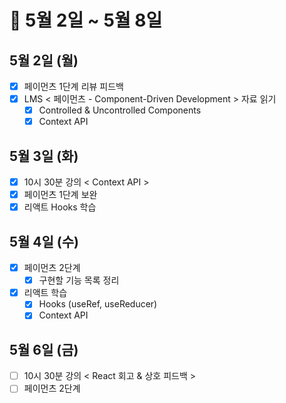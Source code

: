 # 🐯 5월 2일 ~ 5월 8일

## 5월 2일 (월)

- [x] 페이먼츠 1단계 리뷰 피드백
- [x] LMS < 페이먼츠 - Component-Driven Development > 자료 읽기
  - [x] Controlled & Uncontrolled Components
  - [x] Context API

## 5월 3일 (화)

- [x] 10시 30분 강의 < Context API >
- [x] 페이먼츠 1단계 보완
- [x] 리액트 Hooks 학습

## 5월 4일 (수)

- [x] 페이먼츠 2단계
  - [x] 구현할 기능 목록 정리
- [x] 리액트 학습
  - [x] Hooks (useRef, useReducer)
  - [x] Context API

## 5월 6일 (금)

- [ ] 10시 30분 강의 < React 회고 & 상호 피드백 >
- [ ] 페이먼츠 2단계
